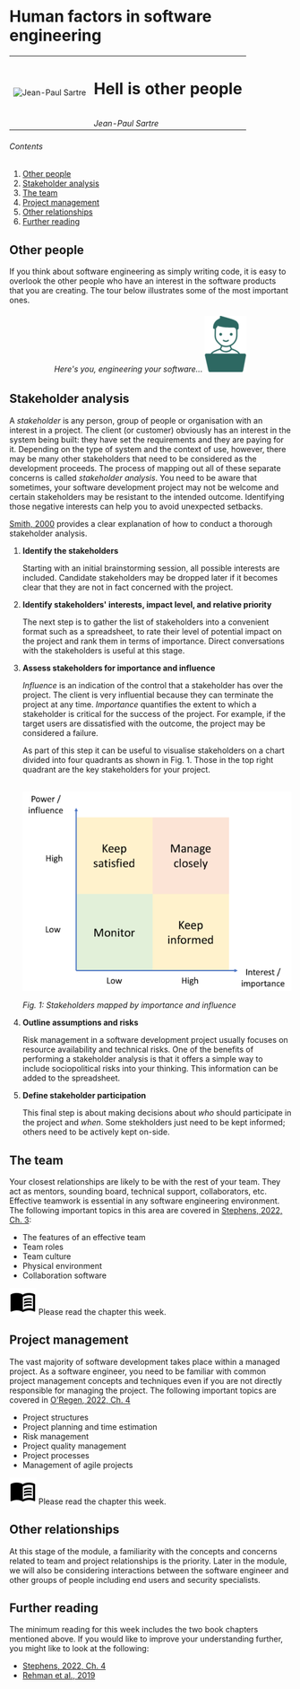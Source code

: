 # Human factors in software engineering

|  |                                                       |
|--|-------------------------------------------------------|
| ![Jean-Paul Sartre](https://upload.wikimedia.org/wikipedia/commons/b/b7/Jean-Paul_Sartre_in_Venice_%28crop%29.jpg) | <h1>Hell is other people </h1><br/>*Jean-Paul Sartre* |

###### Contents

1. [Other people](#other-people)
2. [Stakeholder analysis](#stakeholder-analysis)
3. [The team](#the-team)
4. [Project management](#project-management)
5. [Other relationships](#other-relationships)
6. [Further reading](#further-reading)

## Other people

If you think about software engineering as simply writing code, it is easy to
overlook the other people who have an interest in the software products that you
are creating. The tour below illustrates some of the most important ones.

<h6 align="center"> Here's you, engineering your software...

<a href="https://bdavison.napier.ac.uk/set09102/other_people.html" target="_blank" alt="People in software engineering">
    <img src="../images/you_small.png">
</a>
</h6>

## Stakeholder analysis

A *stakeholder* is any person, group of people or organisation with an interest in
a project. The client (or customer) obviously has an interest in the system being
built: they have set the requirements and they are paying for it. Depending on 
the type of system and the context of use, however, there may be many other 
stakeholders that need to be considered as the development proceeds. The process
of mapping out all of these separate concerns is called *stakeholder analysis*.
You need to be aware that sometimes, your software development project may not be
welcome and certain stakeholders may be resistant to the intended outcome. 
Identifying those negative interests can help you to avoid unexpected setbacks.

[Smith, 2000](https://www.pmi.org/learning/library/stakeholder-analysis-pivotal-practice-projects-8905)
provides a clear explanation of how to conduct a thorough stakeholder analysis.

1. **Identify the stakeholders**

   Starting with an initial brainstorming session, all possible interests are 
   included. Candidate stakeholders may be dropped later  if it becomes clear that
   they are not in fact concerned with the project.

2. **Identify stakeholders' interests, impact level, and relative priority**
   
   The next step is to gather the list of stakeholders into a 
   convenient format such as a spreadsheet, to rate their level of potential
   impact on the project and rank them in terms of importance. Direct
   conversations with the stakeholders is useful at this stage. 

3. **Assess stakeholders for importance and influence**
   
   *Influence* is an indication of the control that a stakeholder has over the 
   project. The client is very influential because they can terminate the project
   at any time. *Importance* quantifies the extent to which a stakeholder is
   critical for the success of the project. For example, if the target users
   are dissatisfied with the outcome, the project may be considered a failure.
   
   As part of this step it can be useful to visualise stakeholders on a chart
   divided into four quadrants as shown in Fig. 1. Those in the top right quadrant 
   are the key stakeholders for your project.
   <br/><br/>

   ![Importance vs Influence](../images/stakeholder_map.png)
   
   *Fig. 1: Stakeholders mapped by importance and influence*

4. **Outline assumptions and risks**
   
   Risk management in a software development project usually focuses on resource
   availability and technical risks. One of the benefits of performing a stakeholder
   analysis is that it offers a simple way to include sociopolitical risks into
   your thinking. This information can be added to the spreadsheet.
   
5. **Define stakeholder participation**
   
   This final step is about making decisions about *who* should participate in
   the project and *when*. Some stekholders just need to be kept informed; 
   others need to be actively kept on-side.

## The team

Your closest relationships are likely to be with the rest of your team. They 
act as mentors, sounding board, technical support, collaborators, etc. Effective
teamwork is essential in any software engineering environment. The following
important topics in this area are covered in [Stephens, 2022, Ch. 3](https://learning.oreilly.com/library/view/beginning-software-engineering/9781119901709/c03.xhtml):

* The features of an effective team
* Team roles
* Team culture
* Physical environment
* Collaboration software

![Please read](../images/material/outline_menu_book_black_48dp.png) Please read the chapter this week.

## Project management

The vast majority of software development takes place within a managed project.
As a software engineer, you need to be familiar with common project management 
concepts and techniques even if you are not directly responsible for managing
the project. The following important topics are covered in 
[O'Regen, 2022, Ch. 4](https://link-springer-com.napier.idm.oclc.org/chapter/10.1007/978-3-031-07816-3_4)

* Project structures
* Project planning and time estimation
* Risk management
* Project quality management
* Project processes
* Management of agile projects

![Please read](../images/material/outline_menu_book_black_48dp.png) Please  read the chapter this week.

## Other relationships

At this stage of the module, a familiarity with the concepts and concerns
related to team and project relationships is the priority. Later in the
module, we will also be considering interactions between the software
engineer and other groups of people including end users and security 
specialists.

## Further reading

The minimum reading for this week includes the two book chapters mentioned
above. If you would like to improve your understanding further, you might
like to look at the following:

* [Stephens, 2022, Ch. 4](https://learning.oreilly.com/library/view/beginning-software-engineering/9781119901709/c04.xhtml)
* [Rehman et al., 2019](https://napier.primo.exlibrisgroup.com/permalink/44NAP_INST/n96pef/alma9923909970902111)


